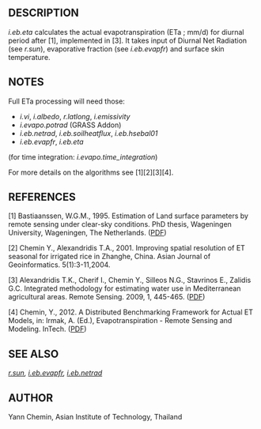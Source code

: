 
## DESCRIPTION

*i.eb.eta* calculates the actual evapotranspiration (ETa ; mm/d) for
diurnal period after [1], implemented in [3].
It takes input of Diurnal Net Radiation (see *r.sun*), evaporative fraction (see
*i.eb.evapfr*) and surface skin temperature.

## NOTES

Full ETa processing will need those:

* *i.vi*, *i.albedo*, *r.latlong*, *i.emissivity*
* *i.evapo.potrad* (GRASS Addon)
* *i.eb.netrad*, *i.eb.soilheatflux*, *i.eb.hsebal01*
* *i.eb.evapfr*, *i.eb.eta*

(for time integration: *i.evapo.time\_integration*)

For more details on the algorithms see [1][2][3][4].

## REFERENCES

[1] Bastiaanssen, W.G.M., 1995.
Estimation of Land surface parameters by remote sensing under clear-sky
conditions. PhD thesis, Wageningen University, Wageningen, The Netherlands.
([PDF](https://edepot.wur.nl/206553))

[2] Chemin Y., Alexandridis T.A., 2001. Improving spatial resolution of ET
seasonal for irrigated rice in Zhanghe, China. Asian Journal of Geoinformatics.
5(1):3-11,2004.

[3] Alexandridis T.K., Cherif I., Chemin Y., Silleos N.G., Stavrinos E.,
Zalidis G.C. Integrated methodology for estimating water use in Mediterranean
agricultural areas. Remote Sensing. 2009, 1, 445-465.
([PDF](https://doi.org/10.3390/rs1030445))

[4] Chemin, Y., 2012.
A Distributed Benchmarking Framework for Actual ET Models,
in: Irmak, A. (Ed.), Evapotranspiration - Remote Sensing and Modeling. InTech.
([PDF](https://www.intechopen.com/chapters/26115))

## SEE ALSO

*[r.sun](r.sun.html),
[i.eb.evapfr](i.eb.evapfr.html),
[i.eb.netrad](i.eb.netrad.html)*

## AUTHOR

Yann Chemin, Asian Institute of Technology, Thailand
